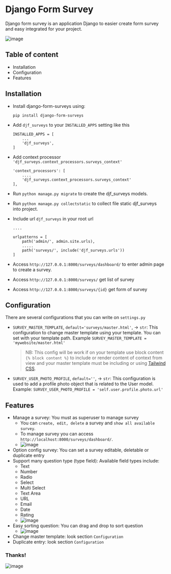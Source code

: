 # Django Form Survey

Django form survey is an application Django to easier create form survey and easy integrated for your project.

![image](https://raw.githubusercontent.com/irfanpule/django-form-surveys/master/docs/screnshots/dashboard-index.png)
## Table of content
- Installation
- Configuration
- Features
 
## Installation
- Install django-form-surveys using:
    ```
    pip install django-form-surveys
    ```

- Add `djf_surveys` to your `INSTALLED_APPS` setting like this
    ```
    INSTALLED_APPS = [
        ...
        'djf_surveys',
    ]
    ```

- Add context processor `'djf_surveys.context_processors.surveys_context'`
    ```
    'context_processors': [
        ....
        'djf_surveys.context_processors.surveys_context'
    ],
    ```
- Run `python manage.py migrate` to create the djf_surveys models.
- Run `python manage.py collectstatic` to collect file static djf_surveys into project.
- Include url `djf_surveys` in your root url
    ```
    ....

    urlpatterns = [
        path('admin/', admin.site.urls),
        .....
        path('surveys/', include('djf_surveys.urls'))
    ]
    ```
  
- Access `http://127.0.0.1:8000/surveys/dashboard/` to enter admin page to create a survey.
- Access `http://127.0.0.1:8000/surveys/` get list of survey 
- Access `http://127.0.0.1:8000/surveys/{id}` get form of survey

## Configuration
There are several configurations that you can write on `settings.py`
- `SURVEY_MASTER_TEMPLATE`, `default='surveys/master.html'`, -> `str`: This configuration to change master template using your template. You can set with your template path. Example `SURVEY_MASTER_TEMPLATE = 'mywebsite/master.html'`
    > NB: This config will be work if on your template use block content `{% block content %}` to include or render content of context from view 
  > and your master template must be including or using [Tailwind CSS](https://tailwindcss.com/).
- `SURVEY_USER_PHOTO_PROFILE`, `default=''`, -> `str`: This configuration is used to add a profile photo object that is related to the User model. Example: `SURVEY_USER_PHOTO_PROFILE = 'self.user.profile.photo.url'`

## Features
- Manage a survey: You must as superuser to manage survey
    - You can `create, edit, delete` a survey and `show all available survey`.
    - To manage survey you can access `http://localhost:8000/surveys/dashboard/`.
    - ![image](https://raw.githubusercontent.com/irfanpule/django-form-surveys/master/docs/gif/djf_create_survey_edit.gif)
- Option config survey: You can set a survey editable, deletable or duplicate entry
- Support many question type (type field): Available field types include:
    - Text 
    - Number
    - Radio 
    - Select 
    - Multi Select 
    - Text Area 
    - URL 
    - Email 
    - Date 
    - Rating
    - ![image](https://raw.githubusercontent.com/irfanpule/django-form-surveys/master/docs/gif/djf_type_field_edit.gif)
- Easy sorting question: You can drag and drop to sort question
  - ![image](https://raw.githubusercontent.com/irfanpule/django-form-surveys/master/docs/gif/djf_drag_n_drop_edit.gif)
- Change master template: look section `Configuration`
- Duplicate entry: look section `Configuration`


### Thanks!
![image](https://raw.githubusercontent.com/irfanpule/django-form-surveys/master/docs/gif/djf_submit_survey_edit.gif)
